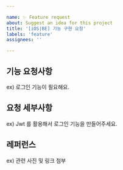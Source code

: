 ```yaml
---

name: ✨ Feature request
about: Suggest an idea for this project
title: '[iOS|BE] 기능 구현 요청'
labels: 'feature'
assignees: ''

---
```


## 기능 요청사항

ex) 로그인 기능이 필요해요.

## 요청 세부사항

ex) Jwt 를 활용해서 로그인 기능을 만들어주세요.

## 레퍼런스

ex) 관련 사진 및 링크 첨부

